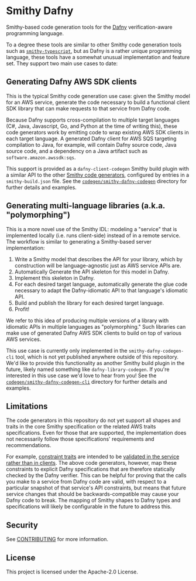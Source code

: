 # Smithy Dafny

Smithy-based code generation tools for the [Dafny](https://dafny.org) verification-aware programming language.

To a degree these tools are similar to other Smithy code generation tools
such as [`smithy-typescript`](https://github.com/awslabs/smithy-typescript),
but as Dafny is a rather unique programming language,
these tools have a somewhat unusual implementation and feature set.
They support two main use cases to date:

## Generating Dafny AWS SDK clients

This is the typical Smithy code generation use case:
given the Smithy model for an AWS service,
generate the code necessary to build a functional client SDK library
that can make requests to that service from Dafny code.

Because Dafny supports cross-compilation to multiple target languages
(C#, Java, Javascript, Go, and Python at the time of writing this),
these code generators work by emitting code to wrap existing AWS SDK clients in each target language.
A generated Dafny client for AWS SQS targeting compilation to Java, for example,
will contain Dafny source code, Java source code,
and a dependency on a Java artifact such as `software.amazon.awssdk:sqs`.

This support is provided as a `dafny-client-codegen` Smithy build plugin with a similar API to the other [Smithy code generators](https://smithy.io/2.0/implementations.html#client-code-generators), configured by entries in a `smithy-build.json` file. See the [`codegen/smithy-dafny-codegen`](codegen/smithy-dafny-codegen) directory for further details and examples.

## Generating multi-language libraries (a.k.a. "polymorphing")

This is a more novel use of the Smithy IDL: modeling a "service" that is implemented locally (i.e. runs client-side) instead of in a remote service.
The workflow is similar to generating a Smithy-based server implementation:

1. Write a Smithy model that describes the API for your library,
   which by construction will be language-agnostic just as AWS service APIs are.
2. Automatically Generate the API skeleton for this model in Dafny.
3. Implement this skeleton in Dafny.
4. For each desired target language, automatically generate the glue code
   necessary to adapt the Dafny-idiomatic API to that language's idiomatic API.
5. Build and publish the library for each desired target language.
6. Profit!

We refer to this idea of producing multiple versions of a library with idiomatic APIs in multiple languages as "polymorphing."
Such libraries can make use of generated Dafny AWS SDK clients to build on top of various AWS services.

This use case is currently only implemented in the `smithy-dafny-codegen-cli` tool, 
which is not yet published anywhere outside of this repository.
We'd like to provide this functionality as another Smithy build plugin in the future, 
likely named something like `dafny-library-codegen`.
If you're interested in this use case we'd love to hear from you!
See the [`codegen/smithy-dafny-codegen-cli`](codegen/smithy-dafny-codegen-cli) directory for further details and examples.

## Limitations

The code generators in this repository do not yet support all shapes and traits in the core Smithy specification
or the related AWS traits specifications.
Even for those that are supported, the implementation does not necessarily follow those specifications'
requirements and recommendations.

For example, [constraint traits](https://smithy.io/2.0/spec/constraint-traits.html) are intended to 
be [validated in the service rather than in clients](https://smithy.io/2.0/guides/building-codegen/mapping-shapes-to-languages.html?highlight=client%20side%20validation#should-clients-enforce-constraint-traits).
The above code generators, however, map these constraints to explicit Dafny specifications
that are therefore statically checked by the Dafny verifier.
This can be helpful for proving that the calls you make to a service from Dafny code are valid,
with respect to a particular snapshot of that service's API constraints,
but means that future service changes that should be backwards-compatible may cause your Dafny code to break.
The mapping of Smithy shapes to Dafny types and specifications will likely be configurable
in the future to address this.

## Security

See [CONTRIBUTING](CONTRIBUTING.md#security-issue-notifications) for more information.

## License

This project is licensed under the Apache-2.0 License.
